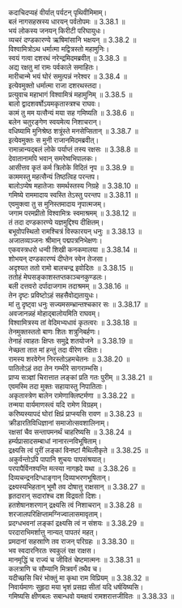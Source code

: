 

  
कदाचिदप्यहं वीर्यात् पर्यटन् पृथिवीमिमाम्।  
बलं नागसहस्रस्य धारयन् पर्वतोपमः ॥ 3.38.1 ॥   
भयं लोकस्य जनयन् किरीटी परिघायुधः।  
व्यचरं दण्डकारण्ये ऋषिमांसानि भक्षयन् ॥ 3.38.2 ॥   
विश्वामित्रोऽथ धर्मात्मा मद्वित्रस्तो महामुनिः।  
स्वयं गत्वा दशरथं नरेन्द्रमिदमब्रवीत् ॥ 3.38.3 ॥   
अद्य रक्षतु मां रामः पर्वकाले समाहितः।  
मारीचान्मे भयं घोरं समुत्पन्नं नरेश्वर ॥ 3.38.4 ॥   
इत्येवमुक्तो धर्मात्मा राजा दशरथस्तदा।  
प्रत्युवाच महाभागं विश्वामित्रं महामुनिम् ॥ 3.38.5 ॥   
बालो द्वादशवर्षोऽयमकृतास्त्रश्च राघवः।  
कामं तु मम यत्सैन्यं मया सह गमिष्यति ॥ 3.38.6 ॥   
बलेन चतुरङ्गेण स्वयमेत्य निशाचरान्।  
वधिष्यामि मुनिश्रेष्ठ शत्रूंस्ते मनसेप्सितान् ॥ 3.38.7 ॥   
इत्येवमुक्तः स मुनी राजानमिदमब्रवीत्।  
रामान्नान्यद्बलं लोके पर्याप्तं तस्य रक्षसः ॥ 3.38.8 ॥   
देवातानामपि भवान् समरेष्वभिपालकः।  
आसीत्तव कृतं कर्म त्रिलोके विदितं नृप ॥ 3.38.9 ॥   
काममस्तु महत्सैन्यं तिष्ठत्विह परन्तप।  
बालोऽप्येष महातेजाः समर्थस्तस्य निग्रहे ॥ 3.38.10 ॥   
गमिष्ये राममादाय स्वस्ति तेऽस्तु परन्तप ॥ 3.38.11 ॥   
एवमुक्त्वा तु स मुनिस्तमादाय नृपात्मजम्।  
जगाम परमप्रीतो विश्वामित्रः स्वमाश्रमम् ॥ 3.38.12 ॥   
तं तदा दण्डकारण्ये यज्ञमुद्दिश्य दीक्षितम्।  
बभूवोपस्थितो रामश्चित्रं विस्फारयन् धनुः ॥ 3.38.13 ॥   
अजातव्यञ्जनः श्रीमान् पद्मपत्रनिभेक्षणः।  
एकवस्त्रधरो धन्वी शिखी कनकमालया ॥ 3.38.14 ॥   
शोभयन् दण्डकारण्यं दीप्तेन स्वेन तेजसा।  
अदृश्यत ततो रामो बालचन्द्र इवोदितः ॥ 3.38.15 ॥   
ततोहं मेघसङ्काशस्तप्तकाञ्चनकुण्डलः।  
बली दत्तवरो दर्पादाजगाम तदाश्रमम् ॥ 3.38.16 ॥   
तेन दृष्टः प्रविष्टोऽहं सहसैवोद्यतायुधः।  
मां तु दृष्ट्वा धनुः सज्यमसम्भ्रान्तश्चकार सः ॥ 3.38.17 ॥   
अवजानन्नहं मोहाद्बालोयमिति राघवम्।  
विश्वामित्रस्य तां वेदिमभ्यधावं कृतत्वरः ॥ 3.38.18 ॥   
तेनमुक्तस्ततो बाणः शितः शत्रुनिबर्हणः।  
तेनाहं त्वाहतः क्षिप्तः समुद्रे शतयोजने ॥ 3.38.19 ॥   
नेच्छता तात मां हन्तुं तदा वीरेण रक्षितः।  
रामस्य शरवेगेन निरस्तोऽहमचेतनः ॥ 3.38.20 ॥   
पातितोऽहं तदा तेन गम्भीरे सागराम्भसि।  
प्राप्य सञ्ज्ञां चिरात्तात लङ्कां प्रति गतः पुरीम् ॥ 3.38.21 ॥   
एवमस्मि तदा मुक्तः सहायास्तु निपातिताः।  
अकृतास्त्रेण बालेन रामेणाक्लिष्टर्मणा ॥ 3.38.22 ॥   
तन्मया वार्यमाणस्त्वं यदि रामेण विग्रहम्।  
करिष्यस्यापदं घोरां क्षिप्रं प्राप्स्यसि रावण ॥ 3.38.23 ॥   
क्रीडारतिविधिज्ञानां समाजोत्सवशालिनाम्।  
रक्षसां चैव सन्तापमनर्थं चाहरिष्यसि ॥ 3.38.24 ॥   
हर्म्यप्रासादसम्बाधां नानारत्नविभूषिताम्।  
द्रक्ष्यसि त्वं पुरीं लङ्कां विनष्टां मैथिलीकृते ॥ 3.38.25 ॥   
अकुर्वन्तोऽपि पापानि शुचयः पापसंश्रयात्।  
परपापैर्विनश्यन्ति मत्स्या नागह्रदे यथा ॥ 3.38.26 ॥   
दिव्यचन्द्रनदिग्धाङ्गान् दिव्याभरणभूषितान्।  
द्रक्ष्यस्यभिहतान् भूमौ तव दोषात्तु राक्षसान् ॥ 3.38.27 ॥   
हृतदारान् सदारांश्च दश विद्रवतो दिशः।  
हतशेषानशरणान् द्रक्ष्यसि त्वं निशाचरान् ॥ 3.38.28 ॥   
शरजालपरिक्षिप्तामग्निज्वालासमावृताम्।  
प्रदग्धभवनां लङ्कां द्रक्ष्यसि त्वं न संशयः ॥ 3.38.29 ॥   
परदाराभिमर्शात्तु नान्यत् पापतरं महत्।  
प्रमदानां सहस्राणि तव राजन् परिग्रहः ॥ 3.38.30 ॥   
भव स्वदारनिरतः स्वकुलं रक्ष राक्षस।  
मानमृद्धिं च राज्यं च जीवितं चेष्टमात्मनः ॥ 3.38.31 ॥   
कलत्राणि च सौम्यानि मित्रवर्गं तथैव च।  
यदीच्छसि चिरं भोक्तुं मा कृथा राम विप्रियम् ॥ 3.38.32 ॥   
निवार्यमाणः सुहृदा मया भृशं प्रसह्य सीतां यदि धर्षयिष्यसि।  
गमिष्यसि क्षीणबलः सबान्धवो यमक्षयं रामशरात्तजीवितः ॥ 3.38.33 ॥   
